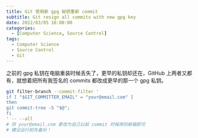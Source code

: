 ```yaml
---
title: Git 使用新 gpg 秘钥重新 commit
subtitle: Git resign all commits with new gpg key
date: 2022/03/05 16:00:00
categories: 
  - [Computer Science, Source Control]
tags:
  - Computer Science
  - Source Control
  - Git
---
```


之前的 gpg 私钥在电脑重装时候丢失了，更早的私钥却还在，GitHub 上两者又都有，就想着把所有我签名的 commits 都改成更早的那一个 gpg 私钥。

```sh
git filter-branch --commit-filter '
if [ "$GIT_COMMITTER_EMAIL" = "your@email.com" ]
then
git commit-tree -S "$@";
fi
' -- --all
# 将 your@email.com 更改为自己以前 commit 时候用的邮箱即可
# 建议运行前先备份！
```